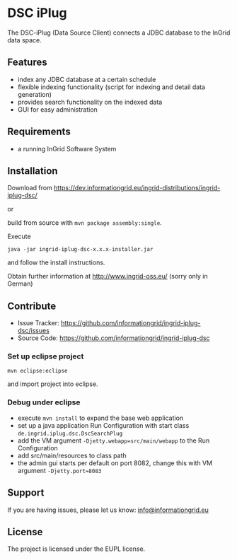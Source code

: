 DSC iPlug
========

The DSC-iPlug (Data Source Client) connects a JDBC database to the InGrid data space.

Features
--------

- index any JDBC database at a certain schedule
- flexible indexing functionality (script for indexing and detail data generation)
- provides search functionality on the indexed data
- GUI for easy administration


Requirements
-------------

- a running InGrid Software System

Installation
------------

Download from https://dev.informationgrid.eu/ingrid-distributions/ingrid-iplug-dsc/
 
or

build from source with `mvn package assembly:single`.

Execute

```
java -jar ingrid-iplug-dsc-x.x.x-installer.jar
```

and follow the install instructions.

Obtain further information at http://www.ingrid-oss.eu/ (sorry only in German)


Contribute
----------

- Issue Tracker: https://github.com/informationgrid/ingrid-iplug-dsc/issues
- Source Code: https://github.com/informationgrid/ingrid-iplug-dsc
 
### Set up eclipse project

```
mvn eclipse:eclipse
```

and import project into eclipse.

### Debug under eclipse

- execute `mvn install` to expand the base web application
- set up a java application Run Configuration with start class `de.ingrid.iplug.dsc.DscSearchPlug`
- add the VM argument `-Djetty.webapp=src/main/webapp` to the Run Configuration
- add src/main/resources to class path
- the admin gui starts per default on port 8082, change this with VM argument `-Djetty.port=8083`

Support
-------

If you are having issues, please let us know: info@informationgrid.eu

License
-------

The project is licensed under the EUPL license.
